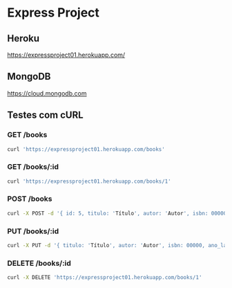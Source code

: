 # Express Project

## Heroku
https://expressproject01.herokuapp.com/

## MongoDB
https://cloud.mongodb.com

## Testes com cURL 

### GET /books
```bash
curl 'https://expressproject01.herokuapp.com/books'
```

### GET /books/:id
```bash
curl 'https://expressproject01.herokuapp.com/books/1'
```

### POST /books
```bash
curl -X POST -d '{ id: 5, titulo: 'Título', autor: 'Autor', isbn: 00000, ano_lancamento: 2001 }' 'https://expressproject01.herokuapp.com/books'
```

### PUT /books/:id
```bash
curl -X PUT -d '{ titulo: 'Título', autor: 'Autor', isbn: 00000, ano_lancamento: 2001 }' 'https://expressproject01.herokuapp.com/books/1'
```

### DELETE /books/:id
```bash
curl -X DELETE 'https://expressproject01.herokuapp.com/books/1'
```
